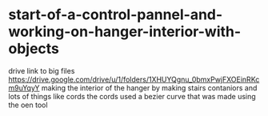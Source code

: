# start-of-a-control-pannel-and-working-on-hanger-interior-with-objects
drive link to big files https://drive.google.com/drive/u/1/folders/1XHUYQgnu_0bmxPwjFXOEinRKcm9uYqyY
making the interior of the hanger by making stairs contaniors and lots of things like cords the cords used a bezier curve that was made using the oen tool
